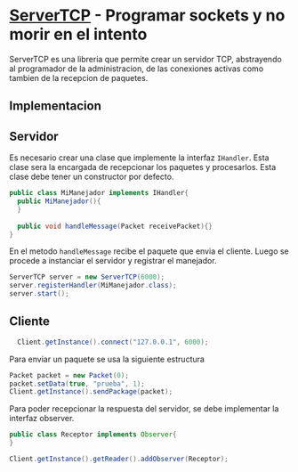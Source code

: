 [ServerTCP](http://sugarscope.net) - Programar sockets y no morir en el intento
=========
ServerTCP es una libreria que permite crear un servidor TCP, abstrayendo al programador de la administracion,
de las conexiones activas como tambien de la recepcion de paquetes.

Implementacion
--------------------------------------

Servidor
--------------------------------------

Es necesario crear una clase que implemente la interfaz `IHandler`. Esta clase sera la encargada de recepcionar los
paquetes y procesarlos.
Esta clase debe tener un constructor por defecto.

```java
public class MiManejador implements IHandler{
  public MiManejador(){
  }
  
  public void handleMessage(Packet receivePacket){}
}
```

En el metodo `handleMessage` recibe el paquete que envia el cliente.
Luego se procede a instanciar el servidor y registrar el manejador.

```java
ServerTCP server = new ServerTCP(6000);
server.registerHandler(MiManejador.class);
server.start();
```

Cliente
--------------------------------------

```java
  Client.getInstance().connect("127.0.0.1", 6000);
```

Para enviar un paquete se usa la siguiente estructura

```java
Packet packet = new Packet(0);
packet.setData(true, "prueba", 1);
Client.getInstance().sendPackage(packet);
```

Para poder recepcionar la respuesta del servidor, se debe implementar la interfaz observer.

```java
public class Receptor implements Observer{
}
```

```java
Client.getInstance().getReader().addObserver(Receptor);
```
